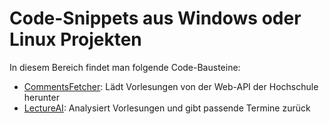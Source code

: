 # Code-Snippets aus Windows oder Linux Projekten

In diesem Bereich findet man folgende Code-Bausteine:

* [CommentsFetcher](CommentsFetcher/): Lädt Vorlesungen von der Web-API der Hochschule herunter
* [LectureAI](LectureAI/): Analysiert Vorlesungen und gibt passende Termine zurück
